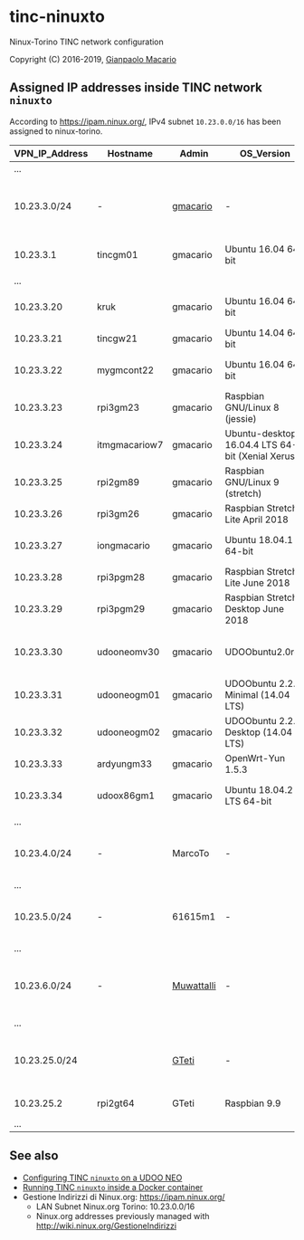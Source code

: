 # tinc-ninuxto

Ninux-Torino TINC network configuration

Copyright (C) 2016-2019, [Gianpaolo Macario](https://gmacario.github.io/)

## Assigned IP addresses inside TINC network `ninuxto`

According to <https://ipam.ninux.org/>, IPv4 subnet `10.23.0.0/16` has been assigned to ninux-torino.

| VPN_IP_Address | Hostname      | Admin      | OS_Version                        | Notes                          |
|----------------|---------------|------------|-----------------------------------|--------------------------------|
| ...            |               |            |                                   |                                |
| 10.23.3.0/24   | -             | [gmacario](https://github.com/gmacario) | -    | Subnet reserved to Gianpaolo Macario |
| 10.23.3.1      | tincgm01      | gmacario   | Ubuntu 16.04 64-bit               | Test VM on VirtualBox          |
| ...            |               |            |                                   |                                |
| 10.23.3.20     | kruk          | gmacario   | Ubuntu 16.04 64-bit               | gateway for gmoffice           |
| 10.23.3.21     | tincgw21      | gmacario   | Ubuntu 14.04 64-bit               | Instance on AWS                |
| 10.23.3.22     | mygmcont22    | gmacario   | Ubuntu 16.04 64-bit               | Inside a Docker container      |
| 10.23.3.23     | rpi3gm23      | gmacario   | Raspbian GNU/Linux 8 (jessie)     | Gateway for gmhome             |
| 10.23.3.24     | itmgmacariow7 | gmacario   | Ubuntu-desktop 16.04.4 LTS 64-bit (Xenial Xerus) | Laptop Dell Precision |
| 10.23.3.25     | rpi2gm89      | gmacario   | Raspbian GNU/Linux 9 (stretch)    | Raspberry Pi 2                 |
| 10.23.3.26     | rpi3gm26      | gmacario   | Raspbian Stretch Lite April 2018  | Raspberry Pi 3B                |
| 10.23.3.27     | iongmacario   | gmacario   | Ubuntu 18.04.1 64-bit             | Inside a Docker container      |
| 10.23.3.28     | rpi3pgm28     | gmacario   | Raspbian Stretch Lite June 2018   | Raspberry Pi 3B Plus           |
| 10.23.3.29     | rpi3pgm29     | gmacario   | Raspbian Stretch Desktop June 2018 | Raspberry Pi 3B Plus in RasPad |
| 10.23.3.30     | udooneomv30   | gmacario   | UDOObuntu2.0rc2                   | UDOO NEO Full + lora-shield    |
| 10.23.3.31     | udooneogm01   | gmacario   | UDOObuntu 2.2.0 Minimal (14.04 LTS) | UDOO NEO Full                |
| 10.23.3.32     | udooneogm02   | gmacario   | UDOObuntu 2.2.0 Desktop (14.04 LTS) | UDOO NEO Extended            |
| 10.23.3.33     | ardyungm33    | gmacario   | OpenWrt-Yun 1.5.3                 | Gateway for solpev             |
| 10.23.3.34     | udoox86gm1    | gmacario   | Ubuntu 18.04.2 LTS 64-bit         | New gateway for solpev         |
| ...            |               |            |                                   |                                |
| 10.23.4.0/24   | -             | MarcoTo    | -                                 | Subnet reserved to Marco Toscano |
| ...            |               |            |                                   |                                |
| 10.23.5.0/24   | -             | 61615m1    | -                                 | Subnet reserved to Luigi Smiraglio |
| ...            |               |            |                                   |                                |
| 10.23.6.0/24   | -             | [Muwattalli](https://github.com/muwattalli) | - | Subnet reserved to Gianfranco Poncini |
| ...            |               |            |                                   |                                |
| 10.23.25.0/24  |               | [GTeti](https://github.com/gteti) | -          |  Subnet reserved to Gianluca Teti |
| 10.23.25.2     |rpi2gt64       | GTeti      | Raspbian 9.9                      | Raspberry Pi 2                 |
| ...            |               |            |                                   |                                |

## See also

* [Configuring TINC `ninuxto` on a UDOO NEO](docs/configure-tinc-ninuxto-on-udoobuntu.md)
* [Running TINC `ninuxto` inside a Docker container](docs/configure-tinc-ninuxto-docker.md)
* Gestione Indirizzi di Ninux.org: <https://ipam.ninux.org/>
  * LAN Subnet Ninux.org Torino: 10.23.0.0/16
  * Ninux.org addresses previously managed with http://wiki.ninux.org/GestioneIndirizzi

<!-- EOF -->
